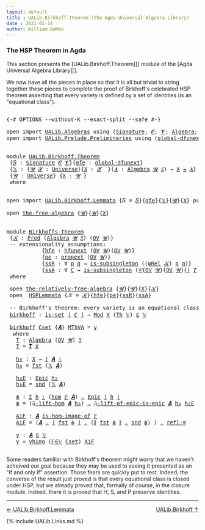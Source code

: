 ```yaml
---
layout: default
title : UALib.Birkhoff.Theorem (The Agda Universal Algebra Library)
date : 2021-01-14
author: William DeMeo
---
```


### <a id="the-hsp-theorem-in-agda">The HSP Theorem in Agda</a>

This section presents the [UALib.Birkhoff.Theorem][] module of the [Agda Universal Algebra Library][].

We now have all the pieces in place so that it is all but trivial to string together these pieces to complete the proof of Birkhoff's celebrated HSP theorem asserting that every variety is defined by a set of identities (is an "equational class").

<pre class="Agda">

<a id="566" class="Symbol">{-#</a> <a id="570" class="Keyword">OPTIONS</a> <a id="578" class="Pragma">--without-K</a> <a id="590" class="Pragma">--exact-split</a> <a id="604" class="Pragma">--safe</a> <a id="611" class="Symbol">#-}</a>

<a id="616" class="Keyword">open</a> <a id="621" class="Keyword">import</a> <a id="628" href="UALib.Algebras.html" class="Module">UALib.Algebras</a> <a id="643" class="Keyword">using</a> <a id="649" class="Symbol">(</a><a id="650" href="UALib.Algebras.Signatures.html#1324" class="Function">Signature</a><a id="659" class="Symbol">;</a> <a id="661" href="universes.html#613" class="Generalizable">𝓞</a><a id="662" class="Symbol">;</a> <a id="664" href="universes.html#617" class="Generalizable">𝓥</a><a id="665" class="Symbol">;</a> <a id="667" href="UALib.Algebras.Algebras.html#811" class="Function">Algebra</a><a id="674" class="Symbol">;</a> <a id="676" href="UALib.Algebras.Lifts.html#4364" class="Function Operator">_↠_</a><a id="679" class="Symbol">)</a>
<a id="681" class="Keyword">open</a> <a id="686" class="Keyword">import</a> <a id="693" href="UALib.Prelude.Preliminaries.html" class="Module">UALib.Prelude.Preliminaries</a> <a id="721" class="Keyword">using</a> <a id="727" class="Symbol">(</a><a id="728" href="MGS-Subsingleton-Theorems.html#3468" class="Function">global-dfunext</a><a id="742" class="Symbol">;</a> <a id="744" href="universes.html#551" class="Postulate">Universe</a><a id="752" class="Symbol">;</a> <a id="754" href="universes.html#758" class="Function Operator">_̇</a><a id="756" class="Symbol">)</a>


<a id="760" class="Keyword">module</a> <a id="767" href="UALib.Birkhoff.Theorem.html" class="Module">UALib.Birkhoff.Theorem</a>
 <a id="791" class="Symbol">{</a><a id="792" href="UALib.Birkhoff.Theorem.html#792" class="Bound">𝑆</a> <a id="794" class="Symbol">:</a> <a id="796" href="UALib.Algebras.Signatures.html#1324" class="Function">Signature</a> <a id="806" href="universes.html#613" class="Generalizable">𝓞</a> <a id="808" href="universes.html#617" class="Generalizable">𝓥</a><a id="809" class="Symbol">}{</a><a id="811" href="UALib.Birkhoff.Theorem.html#811" class="Bound">gfe</a> <a id="815" class="Symbol">:</a> <a id="817" href="MGS-Subsingleton-Theorems.html#3468" class="Function">global-dfunext</a><a id="831" class="Symbol">}</a>
 <a id="834" class="Symbol">{</a><a id="835" href="UALib.Birkhoff.Theorem.html#835" class="Bound">𝕏</a> <a id="837" class="Symbol">:</a> <a id="839" class="Symbol">{</a><a id="840" href="UALib.Birkhoff.Theorem.html#840" class="Bound">𝓤</a> <a id="842" href="UALib.Birkhoff.Theorem.html#842" class="Bound">𝓧</a> <a id="844" class="Symbol">:</a> <a id="846" href="universes.html#551" class="Postulate">Universe</a><a id="854" class="Symbol">}{</a><a id="856" href="UALib.Birkhoff.Theorem.html#856" class="Bound">X</a> <a id="858" class="Symbol">:</a> <a id="860" href="UALib.Birkhoff.Theorem.html#842" class="Bound">𝓧</a> <a id="862" href="universes.html#758" class="Function Operator">̇</a> <a id="864" class="Symbol">}(</a><a id="866" href="UALib.Birkhoff.Theorem.html#866" class="Bound">𝑨</a> <a id="868" class="Symbol">:</a> <a id="870" href="UALib.Algebras.Algebras.html#811" class="Function">Algebra</a> <a id="878" href="UALib.Birkhoff.Theorem.html#840" class="Bound">𝓤</a> <a id="880" href="UALib.Birkhoff.Theorem.html#792" class="Bound">𝑆</a><a id="881" class="Symbol">)</a> <a id="883" class="Symbol">→</a> <a id="885" href="UALib.Birkhoff.Theorem.html#856" class="Bound">X</a> <a id="887" href="UALib.Algebras.Lifts.html#4364" class="Function Operator">↠</a> <a id="889" href="UALib.Birkhoff.Theorem.html#866" class="Bound">𝑨</a><a id="890" class="Symbol">}</a>
 <a id="893" class="Symbol">{</a><a id="894" href="UALib.Birkhoff.Theorem.html#894" class="Bound">𝓤</a> <a id="896" class="Symbol">:</a> <a id="898" href="universes.html#551" class="Postulate">Universe</a><a id="906" class="Symbol">}</a> <a id="908" class="Symbol">{</a><a id="909" href="UALib.Birkhoff.Theorem.html#909" class="Bound">X</a> <a id="911" class="Symbol">:</a> <a id="913" href="UALib.Birkhoff.Theorem.html#894" class="Bound">𝓤</a> <a id="915" href="universes.html#758" class="Function Operator">̇</a><a id="916" class="Symbol">}</a>
 <a id="919" class="Keyword">where</a>


<a id="927" class="Keyword">open</a> <a id="932" class="Keyword">import</a> <a id="939" href="UALib.Birkhoff.Lemmata.html" class="Module">UALib.Birkhoff.Lemmata</a> <a id="962" class="Symbol">{</a><a id="963" class="Argument">𝑆</a> <a id="965" class="Symbol">=</a> <a id="967" href="UALib.Birkhoff.Theorem.html#792" class="Bound">𝑆</a><a id="968" class="Symbol">}{</a><a id="970" href="UALib.Birkhoff.Theorem.html#811" class="Bound">gfe</a><a id="973" class="Symbol">}{</a><a id="975" href="UALib.Birkhoff.Theorem.html#835" class="Bound">𝕏</a><a id="976" class="Symbol">}{</a><a id="978" href="UALib.Birkhoff.Theorem.html#894" class="Bound">𝓤</a><a id="979" class="Symbol">}{</a><a id="981" href="UALib.Birkhoff.Theorem.html#909" class="Bound">X</a><a id="982" class="Symbol">}</a> <a id="984" class="Keyword">public</a>

<a id="992" class="Keyword">open</a> <a id="997" href="UALib.Birkhoff.FreeAlgebra.html#2675" class="Module">the-free-algebra</a> <a id="1014" class="Symbol">{</a><a id="1015" href="UALib.Birkhoff.Theorem.html#894" class="Bound">𝓤</a><a id="1016" class="Symbol">}{</a><a id="1018" href="UALib.Birkhoff.Theorem.html#894" class="Bound">𝓤</a><a id="1019" class="Symbol">}{</a><a id="1021" href="UALib.Birkhoff.Theorem.html#909" class="Bound">X</a><a id="1022" class="Symbol">}</a>


<a id="1026" class="Keyword">module</a> <a id="Birkhoffs-Theorem"></a><a id="1033" href="UALib.Birkhoff.Theorem.html#1033" class="Module">Birkhoffs-Theorem</a>
 <a id="1052" class="Symbol">{</a><a id="1053" href="UALib.Birkhoff.Theorem.html#1053" class="Bound">𝒦</a> <a id="1055" class="Symbol">:</a> <a id="1057" href="UALib.Relations.Unary.html#1066" class="Function">Pred</a> <a id="1062" class="Symbol">(</a><a id="1063" href="UALib.Algebras.Algebras.html#811" class="Function">Algebra</a> <a id="1071" href="UALib.Birkhoff.Theorem.html#894" class="Bound">𝓤</a> <a id="1073" href="UALib.Birkhoff.Theorem.html#792" class="Bound">𝑆</a><a id="1074" class="Symbol">)</a> <a id="1076" class="Symbol">(</a><a id="1077" href="UALib.Subalgebras.Subalgebras.html#2273" class="Function">OV</a> <a id="1080" href="UALib.Birkhoff.Theorem.html#894" class="Bound">𝓤</a><a id="1081" class="Symbol">)}</a>
 <a id="1085" class="Comment">-- extensionality assumptions:</a>
           <a id="1127" class="Symbol">{</a><a id="1128" href="UALib.Birkhoff.Theorem.html#1128" class="Bound">hfe</a> <a id="1132" class="Symbol">:</a> <a id="1134" href="MGS-FunExt-from-Univalence.html#2235" class="Function">hfunext</a> <a id="1142" class="Symbol">(</a><a id="1143" href="UALib.Subalgebras.Subalgebras.html#2273" class="Function">OV</a> <a id="1146" href="UALib.Birkhoff.Theorem.html#894" class="Bound">𝓤</a><a id="1147" class="Symbol">)(</a><a id="1149" href="UALib.Subalgebras.Subalgebras.html#2273" class="Function">OV</a> <a id="1152" href="UALib.Birkhoff.Theorem.html#894" class="Bound">𝓤</a><a id="1153" class="Symbol">)}</a>
           <a id="1167" class="Symbol">{</a><a id="1168" href="UALib.Birkhoff.Theorem.html#1168" class="Bound">pe</a> <a id="1171" class="Symbol">:</a> <a id="1173" href="MGS-Powerset.html#382" class="Function">propext</a> <a id="1181" class="Symbol">(</a><a id="1182" href="UALib.Subalgebras.Subalgebras.html#2273" class="Function">OV</a> <a id="1185" href="UALib.Birkhoff.Theorem.html#894" class="Bound">𝓤</a><a id="1186" class="Symbol">)}</a>
           <a id="1200" class="Symbol">{</a><a id="1201" href="UALib.Birkhoff.Theorem.html#1201" class="Bound">ssR</a> <a id="1205" class="Symbol">:</a> <a id="1207" class="Symbol">∀</a> <a id="1209" href="UALib.Birkhoff.Theorem.html#1209" class="Bound">p</a> <a id="1211" href="UALib.Birkhoff.Theorem.html#1211" class="Bound">q</a> <a id="1213" class="Symbol">→</a> <a id="1215" href="MGS-Basic-UF.html#743" class="Function">is-subsingleton</a> <a id="1231" class="Symbol">((</a><a id="1233" href="UALib.Birkhoff.FreeAlgebra.html#4763" class="Function">ψRel</a> <a id="1238" href="UALib.Birkhoff.Theorem.html#1053" class="Bound">𝒦</a><a id="1239" class="Symbol">)</a> <a id="1241" href="UALib.Birkhoff.Theorem.html#1209" class="Bound">p</a> <a id="1243" href="UALib.Birkhoff.Theorem.html#1211" class="Bound">q</a><a id="1244" class="Symbol">)}</a>
           <a id="1258" class="Symbol">{</a><a id="1259" href="UALib.Birkhoff.Theorem.html#1259" class="Bound">ssA</a> <a id="1263" class="Symbol">:</a> <a id="1265" class="Symbol">∀</a> <a id="1267" href="UALib.Birkhoff.Theorem.html#1267" class="Bound">C</a> <a id="1269" class="Symbol">→</a> <a id="1271" href="MGS-Basic-UF.html#743" class="Function">is-subsingleton</a> <a id="1287" class="Symbol">(</a><a id="1288" href="UALib.Relations.Quotients.html#1101" class="Function">𝒞</a><a id="1289" class="Symbol">{</a><a id="1290" href="UALib.Subalgebras.Subalgebras.html#2273" class="Function">OV</a> <a id="1293" href="UALib.Birkhoff.Theorem.html#894" class="Bound">𝓤</a><a id="1294" class="Symbol">}{</a><a id="1296" href="UALib.Subalgebras.Subalgebras.html#2273" class="Function">OV</a> <a id="1299" href="UALib.Birkhoff.Theorem.html#894" class="Bound">𝓤</a><a id="1300" class="Symbol">}{</a><a id="1302" href="UALib.Prelude.Preliminaries.html#10288" class="Function Operator">∣</a> <a id="1304" href="UALib.Terms.Free.html#1028" class="Function">𝑻</a> <a id="1306" href="UALib.Birkhoff.Theorem.html#909" class="Bound">X</a> <a id="1308" href="UALib.Prelude.Preliminaries.html#10288" class="Function Operator">∣</a><a id="1309" class="Symbol">}{</a><a id="1311" href="UALib.Birkhoff.FreeAlgebra.html#4763" class="Function">ψRel</a> <a id="1316" href="UALib.Birkhoff.Theorem.html#1053" class="Bound">𝒦</a><a id="1317" class="Symbol">}</a> <a id="1319" href="UALib.Birkhoff.Theorem.html#1267" class="Bound">C</a><a id="1320" class="Symbol">)}</a>
 <a id="1324" class="Keyword">where</a>

 <a id="1332" class="Keyword">open</a> <a id="1337" href="UALib.Birkhoff.FreeAlgebra.html#6681" class="Module">the-relatively-free-algebra</a> <a id="1365" class="Symbol">{</a><a id="1366" href="UALib.Birkhoff.Theorem.html#894" class="Bound">𝓤</a><a id="1367" class="Symbol">}{</a><a id="1369" href="UALib.Birkhoff.Theorem.html#894" class="Bound">𝓤</a><a id="1370" class="Symbol">}{</a><a id="1372" href="UALib.Birkhoff.Theorem.html#909" class="Bound">X</a><a id="1373" class="Symbol">}{</a><a id="1375" href="UALib.Birkhoff.Theorem.html#1053" class="Bound">𝒦</a><a id="1376" class="Symbol">}</a>
 <a id="1379" class="Keyword">open</a>  <a id="1385" href="UALib.Birkhoff.Lemmata.html#1131" class="Module">HSPLemmata</a> <a id="1396" class="Symbol">{</a><a id="1397" class="Argument">𝒦</a> <a id="1399" class="Symbol">=</a> <a id="1401" href="UALib.Birkhoff.Theorem.html#1053" class="Bound">𝒦</a><a id="1402" class="Symbol">}{</a><a id="1404" href="UALib.Birkhoff.Theorem.html#1128" class="Bound">hfe</a><a id="1407" class="Symbol">}{</a><a id="1409" href="UALib.Birkhoff.Theorem.html#1168" class="Bound">pe</a><a id="1411" class="Symbol">}{</a><a id="1413" href="UALib.Birkhoff.Theorem.html#1201" class="Bound">ssR</a><a id="1416" class="Symbol">}{</a><a id="1418" href="UALib.Birkhoff.Theorem.html#1259" class="Bound">ssA</a><a id="1421" class="Symbol">}</a>

 <a id="1425" class="Comment">-- Birkhoff&#39;s theorem: every variety is an equational class.</a>
 <a id="Birkhoffs-Theorem.birkhoff"></a><a id="1487" href="UALib.Birkhoff.Theorem.html#1487" class="Function">birkhoff</a> <a id="1496" class="Symbol">:</a> <a id="1498" href="MGS-Basic-UF.html#1929" class="Function">is-set</a> <a id="1505" href="UALib.Prelude.Preliminaries.html#10288" class="Function Operator">∣</a> <a id="1507" href="UALib.Birkhoff.Lemmata.html#6140" class="Function">ℭ</a> <a id="1509" href="UALib.Prelude.Preliminaries.html#10288" class="Function Operator">∣</a> <a id="1511" class="Symbol">→</a> <a id="1513" href="UALib.Varieties.ModelTheory.html#4405" class="Function">Mod</a> <a id="1517" href="UALib.Birkhoff.Theorem.html#909" class="Bound">X</a> <a id="1519" class="Symbol">(</a><a id="1520" href="UALib.Varieties.ModelTheory.html#3726" class="Function">Th</a> <a id="1523" href="UALib.Birkhoff.Lemmata.html#5896" class="Function">𝕍</a><a id="1524" class="Symbol">)</a> <a id="1526" href="UALib.Relations.Unary.html#2949" class="Function Operator">⊆</a> <a id="1528" href="UALib.Birkhoff.Lemmata.html#5896" class="Function">𝕍</a>

 <a id="1532" href="UALib.Birkhoff.Theorem.html#1487" class="Function">birkhoff</a> <a id="1541" href="UALib.Birkhoff.Theorem.html#1541" class="Bound">Cset</a> <a id="1546" class="Symbol">{</a><a id="1547" href="UALib.Birkhoff.Theorem.html#1547" class="Bound">𝑨</a><a id="1548" class="Symbol">}</a> <a id="1550" href="UALib.Birkhoff.Theorem.html#1550" class="Bound">MThVA</a> <a id="1556" class="Symbol">=</a> <a id="1558" href="UALib.Birkhoff.Theorem.html#1864" class="Function">γ</a>
  <a id="1562" class="Keyword">where</a>
   <a id="1571" href="UALib.Birkhoff.Theorem.html#1571" class="Function">T</a> <a id="1573" class="Symbol">:</a> <a id="1575" href="UALib.Algebras.Algebras.html#811" class="Function">Algebra</a> <a id="1583" class="Symbol">(</a><a id="1584" href="UALib.Subalgebras.Subalgebras.html#2273" class="Function">OV</a> <a id="1587" href="UALib.Birkhoff.Theorem.html#894" class="Bound">𝓤</a><a id="1588" class="Symbol">)</a> <a id="1590" href="UALib.Birkhoff.Theorem.html#792" class="Bound">𝑆</a>
   <a id="1595" href="UALib.Birkhoff.Theorem.html#1571" class="Function">T</a> <a id="1597" class="Symbol">=</a> <a id="1599" href="UALib.Terms.Free.html#1028" class="Function">𝑻</a> <a id="1601" href="UALib.Birkhoff.Theorem.html#909" class="Bound">X</a>

   <a id="1607" href="UALib.Birkhoff.Theorem.html#1607" class="Function">h₀</a> <a id="1610" class="Symbol">:</a> <a id="1612" href="UALib.Birkhoff.Theorem.html#909" class="Bound">X</a> <a id="1614" class="Symbol">→</a> <a id="1616" href="UALib.Prelude.Preliminaries.html#10288" class="Function Operator">∣</a> <a id="1618" href="UALib.Birkhoff.Theorem.html#1547" class="Bound">𝑨</a> <a id="1620" href="UALib.Prelude.Preliminaries.html#10288" class="Function Operator">∣</a>
   <a id="1625" href="UALib.Birkhoff.Theorem.html#1607" class="Function">h₀</a> <a id="1628" class="Symbol">=</a> <a id="1630" href="UALib.Prelude.Preliminaries.html#10292" class="Function">fst</a> <a id="1634" class="Symbol">(</a><a id="1635" href="UALib.Birkhoff.Theorem.html#835" class="Bound">𝕏</a> <a id="1637" href="UALib.Birkhoff.Theorem.html#1547" class="Bound">𝑨</a><a id="1638" class="Symbol">)</a>

   <a id="1644" href="UALib.Birkhoff.Theorem.html#1644" class="Function">h₀E</a> <a id="1648" class="Symbol">:</a> <a id="1650" href="UALib.Prelude.Inverses.html#2305" class="Function">Epic</a> <a id="1655" href="UALib.Birkhoff.Theorem.html#1607" class="Function">h₀</a>
   <a id="1661" href="UALib.Birkhoff.Theorem.html#1644" class="Function">h₀E</a> <a id="1665" class="Symbol">=</a> <a id="1667" href="UALib.Prelude.Preliminaries.html#10370" class="Function">snd</a> <a id="1671" class="Symbol">(</a><a id="1672" href="UALib.Birkhoff.Theorem.html#835" class="Bound">𝕏</a> <a id="1674" href="UALib.Birkhoff.Theorem.html#1547" class="Bound">𝑨</a><a id="1675" class="Symbol">)</a>

   <a id="1681" href="UALib.Birkhoff.Theorem.html#1681" class="Function">ϕ</a> <a id="1683" class="Symbol">:</a> <a id="1685" href="MGS-MLTT.html#3074" class="Function">Σ</a> <a id="1687" href="UALib.Birkhoff.Theorem.html#1687" class="Bound">h</a> <a id="1689" href="MGS-MLTT.html#3074" class="Function">꞉</a> <a id="1691" class="Symbol">(</a><a id="1692" href="UALib.Homomorphisms.Basic.html#1941" class="Function">hom</a> <a id="1696" href="UALib.Birkhoff.Lemmata.html#5847" class="Function">𝔽</a> <a id="1698" href="UALib.Birkhoff.Theorem.html#1547" class="Bound">𝑨</a><a id="1699" class="Symbol">)</a> <a id="1701" href="MGS-MLTT.html#3074" class="Function">,</a> <a id="1703" href="UALib.Prelude.Inverses.html#2305" class="Function">Epic</a> <a id="1708" href="UALib.Prelude.Preliminaries.html#10288" class="Function Operator">∣</a> <a id="1710" href="UALib.Birkhoff.Theorem.html#1687" class="Bound">h</a> <a id="1712" href="UALib.Prelude.Preliminaries.html#10288" class="Function Operator">∣</a>
   <a id="1717" href="UALib.Birkhoff.Theorem.html#1681" class="Function">ϕ</a> <a id="1719" class="Symbol">=</a> <a id="1721" class="Symbol">(</a><a id="1722" href="UALib.Birkhoff.FreeAlgebra.html#7589" class="Function">𝔉-lift-hom</a> <a id="1733" href="UALib.Birkhoff.Theorem.html#1547" class="Bound">𝑨</a> <a id="1735" href="UALib.Birkhoff.Theorem.html#1607" class="Function">h₀</a><a id="1737" class="Symbol">)</a> <a id="1739" href="UALib.Prelude.Preliminaries.html#5814" class="InductiveConstructor Operator">,</a> <a id="1741" href="UALib.Birkhoff.FreeAlgebra.html#8136" class="Function">𝔉-lift-of-epic-is-epic</a> <a id="1764" href="UALib.Birkhoff.Theorem.html#1547" class="Bound">𝑨</a> <a id="1766" href="UALib.Birkhoff.Theorem.html#1607" class="Function">h₀</a> <a id="1769" href="UALib.Birkhoff.Theorem.html#1644" class="Function">h₀E</a>

   <a id="1777" href="UALib.Birkhoff.Theorem.html#1777" class="Function">AiF</a> <a id="1781" class="Symbol">:</a> <a id="1783" href="UALib.Birkhoff.Theorem.html#1547" class="Bound">𝑨</a> <a id="1785" href="UALib.Homomorphisms.HomomorphicImages.html#1368" class="Function Operator">is-hom-image-of</a> <a id="1801" href="UALib.Birkhoff.Lemmata.html#5847" class="Function">𝔽</a>
   <a id="1806" href="UALib.Birkhoff.Theorem.html#1777" class="Function">AiF</a> <a id="1810" class="Symbol">=</a> <a id="1812" class="Symbol">(</a><a id="1813" href="UALib.Birkhoff.Theorem.html#1547" class="Bound">𝑨</a> <a id="1815" href="UALib.Prelude.Preliminaries.html#5814" class="InductiveConstructor Operator">,</a> <a id="1817" href="UALib.Prelude.Preliminaries.html#10288" class="Function Operator">∣</a> <a id="1819" href="UALib.Prelude.Preliminaries.html#10292" class="Function">fst</a> <a id="1823" href="UALib.Birkhoff.Theorem.html#1681" class="Function">ϕ</a> <a id="1825" href="UALib.Prelude.Preliminaries.html#10288" class="Function Operator">∣</a> <a id="1827" href="UALib.Prelude.Preliminaries.html#5814" class="InductiveConstructor Operator">,</a> <a id="1829" class="Symbol">(</a><a id="1830" href="UALib.Prelude.Preliminaries.html#10366" class="Function Operator">∥</a> <a id="1832" href="UALib.Prelude.Preliminaries.html#10292" class="Function">fst</a> <a id="1836" href="UALib.Birkhoff.Theorem.html#1681" class="Function">ϕ</a> <a id="1838" href="UALib.Prelude.Preliminaries.html#10366" class="Function Operator">∥</a> <a id="1840" href="UALib.Prelude.Preliminaries.html#5814" class="InductiveConstructor Operator">,</a> <a id="1842" href="UALib.Prelude.Preliminaries.html#10370" class="Function">snd</a> <a id="1846" href="UALib.Birkhoff.Theorem.html#1681" class="Function">ϕ</a><a id="1847" class="Symbol">)</a> <a id="1849" class="Symbol">)</a> <a id="1851" href="UALib.Prelude.Preliminaries.html#5814" class="InductiveConstructor Operator">,</a> <a id="1853" href="UALib.Homomorphisms.Isomorphisms.html#2289" class="Function">refl-≅</a>

   <a id="1864" href="UALib.Birkhoff.Theorem.html#1864" class="Function">γ</a> <a id="1866" class="Symbol">:</a> <a id="1868" href="UALib.Birkhoff.Theorem.html#1547" class="Bound">𝑨</a> <a id="1870" href="UALib.Relations.Unary.html#2667" class="Function Operator">∈</a> <a id="1872" href="UALib.Birkhoff.Lemmata.html#5896" class="Function">𝕍</a>
   <a id="1877" href="UALib.Birkhoff.Theorem.html#1864" class="Function">γ</a> <a id="1879" class="Symbol">=</a> <a id="1881" href="UALib.Varieties.Varieties.html#6126" class="InductiveConstructor">vhimg</a> <a id="1887" class="Symbol">(</a><a id="1888" href="UALib.Birkhoff.Lemmata.html#10506" class="Function">𝔽∈𝕍</a> <a id="1892" href="UALib.Birkhoff.Theorem.html#1541" class="Bound">Cset</a><a id="1896" class="Symbol">)</a> <a id="1898" href="UALib.Birkhoff.Theorem.html#1777" class="Function">AiF</a>

</pre>

Some readers familiar with Birkhoff's theorem might worry that we haven't acheived our goal because they may be used to seeing it presented as an "if and only if" assertion.  Those fears are quickly put to rest. Indeed, the converse of the result just proved is that every equational class is closed under HSP, but we already proved that, formally of course, in the closure module. Indeed, there it is proved that H, S, and P preserve identities.

--------------------------------------------

[← UALib.Birkhoff.Lemmata](UALib.Birkhoff.Lemmata.html)
<span style="float:right;">[UALib.Birkhoff ↑](UALib.Birkhoff.html)</span>

{% include UALib.Links.md %}


